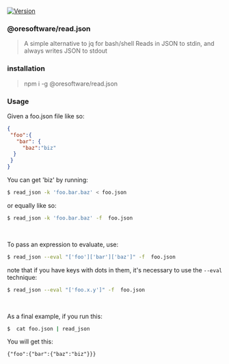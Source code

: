 
<br>

[![Version](https://img.shields.io/npm/v/@oresoftware/read.json.svg?colorB=green)](https://www.npmjs.com/package/@oresoftware/read.json)

### @oresoftware/read.json

> A simple alternative to jq for bash/shell
> Reads in JSON to stdin, and always writes JSON to stdout

### installation

> npm i -g @oresoftware/read.json


### Usage

Given a foo.json file like so:

```json 
{
 "foo":{
   "bar": {
     "baz":"biz"
  }
 }
}

```

You can get 'biz' by running:

```bash
$ read_json -k 'foo.bar.baz' < foo.json
```

or equally like so:

```bash
$ read_json -k 'foo.bar.baz' -f  foo.json
```

<br>

To pass an expression to evaluate, use:

```bash
$ read_json --eval "['foo']['bar']['baz']" -f  foo.json
```

note that if you have keys with dots in them, it's necessary to use the `--eval` technique:


```bash
$ read_json --eval "['foo.x.y']" -f  foo.json
```


<br>

As a final example, if you run this:

```bash
$  cat foo.json | read_json
```

You will get this:

```console
{"foo":{"bar":{"baz":"biz"}}}
```
